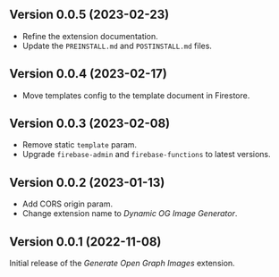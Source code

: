 ## Version 0.0.5 (2023-02-23)

- Refine the extension documentation.
- Update the `PREINSTALL.md` and `POSTINSTALL.md` files.

## Version 0.0.4 (2023-02-17)

- Move templates config to the template document in Firestore.

## Version 0.0.3 (2023-02-08)

- Remove static `template` param.
- Upgrade `firebase-admin` and `firebase-functions` to latest versions.

## Version 0.0.2 (2023-01-13)

- Add CORS origin param.
- Change extension name to _Dynamic OG Image Generator_.

## Version 0.0.1 (2022-11-08)

Initial release of the _Generate Open Graph Images_ extension.

